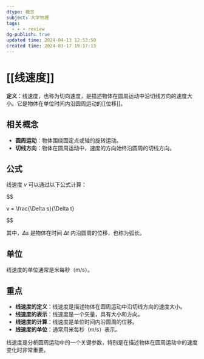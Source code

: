 ```yaml
---
dtype: 概念
subject: 大学物理
tags:
  - - - review
dg-publish: true
updated time: 2024-04-13 12:53:50
created time: 2024-03-17 19:17:13
---
```


# [[线速度]]

**定义**：线速度，也称为切向速度，是描述物体在圆周运动中沿切线方向的速度大小。它是物体在单位时间内沿圆周运动的[[位移]]。

## 相关概念
- **圆周运动**：物体围绕固定点或轴的旋转运动。
- **切线方向**：物体在圆周运动中，速度的方向始终沿圆周的切线方向。

## 公式

线速度 $v$ 可以通过以下公式计算：

$$

v = \frac{\Delta s}{\Delta t}

$$

其中，$\Delta s$ 是物体在时间 $\Delta t$ 内沿圆周的位移，也称为弧长。

## 单位

线速度的单位通常是米每秒（m/s）。

## 重点
- **线速度的定义**：线速度是描述物体在圆周运动中沿切线方向的速度大小。
- **线速度的表示**：线速度是一个矢量，具有大小和方向。
- **线速度的计算**：线速度是单位时间内沿圆周的位移。
- **线速度的单位**：通常用米每秒（m/s）表示。

线速度是分析圆周运动中的一个关键参数，特别是在描述物体在圆周运动中的速度变化时非常重要。

